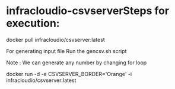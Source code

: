 # infracloudio-csvserverSteps for execution:

docker pull infracloudio/csvserver:latest

For generating input file
Run the gencsv.sh script

Note : We can generate any number by changing for loop




docker run -d -e CSVSERVER_BORDER='Orange' -i infracloudio/csvserver:latest
